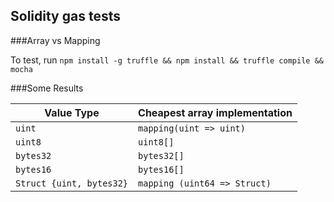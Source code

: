 ## Solidity gas tests

###Array vs Mapping

To test, run `npm install -g truffle && npm install && truffle compile && mocha`

###Some Results

| Value Type | Cheapest array implementation |
| ------ | ----------- |
| `uint`  | `mapping(uint => uint)` |
| `uint8` | `uint8[]` |
| `bytes32`    | `bytes32[]` |
| `bytes16`    | `bytes16[]` |
| `Struct {uint, bytes32}` | `mapping (uint64 => Struct)` |
